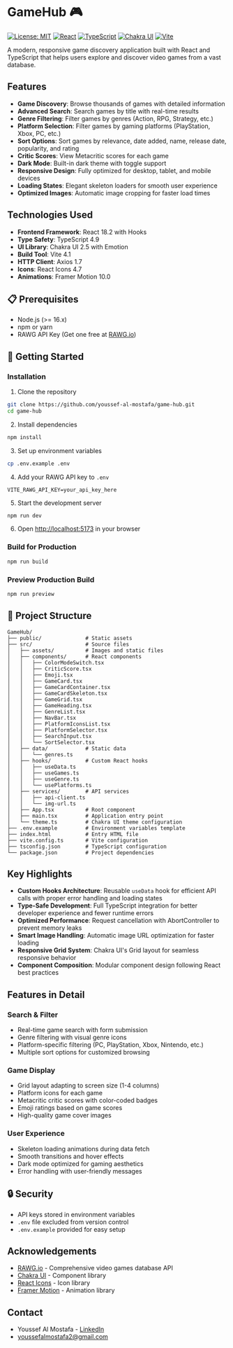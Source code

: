 # GameHub 🎮

[![License: MIT](https://img.shields.io/badge/License-MIT-yellow.svg)](https://opensource.org/licenses/MIT)
[![React](https://img.shields.io/badge/React-18.2-61DAFB.svg)](https://reactjs.org/)
[![TypeScript](https://img.shields.io/badge/TypeScript-4.9-blue.svg)](https://www.typescriptlang.org/)
[![Chakra UI](https://img.shields.io/badge/Chakra_UI-2.5-319795.svg)](https://chakra-ui.com/)
[![Vite](https://img.shields.io/badge/Vite-4.1-646CFF.svg)](https://vitejs.dev/)

A modern, responsive game discovery application built with React and TypeScript that helps users explore and discover video games from a vast database.

## Features

-  **Game Discovery**: Browse thousands of games with detailed information
-  **Advanced Search**: Search games by title with real-time results
-  **Genre Filtering**: Filter games by genres (Action, RPG, Strategy, etc.)
-  **Platform Selection**: Filter games by gaming platforms (PlayStation, Xbox, PC, etc.)
-  **Sort Options**: Sort games by relevance, date added, name, release date, popularity, and rating
-  **Critic Scores**: View Metacritic scores for each game
-  **Dark Mode**: Built-in dark theme with toggle support
-  **Responsive Design**: Fully optimized for desktop, tablet, and mobile devices
-  **Loading States**: Elegant skeleton loaders for smooth user experience
-  **Optimized Images**: Automatic image cropping for faster load times

##  Technologies Used

- **Frontend Framework**: React 18.2 with Hooks
- **Type Safety**: TypeScript 4.9
- **UI Library**: Chakra UI 2.5 with Emotion
- **Build Tool**: Vite 4.1
- **HTTP Client**: Axios 1.7
- **Icons**: React Icons 4.7
- **Animations**: Framer Motion 10.0

## 📋 Prerequisites

- Node.js (>= 16.x)
- npm or yarn
- RAWG API Key (Get one free at [RAWG.io](https://rawg.io/apidocs))

## 🚀 Getting Started

### Installation

1. Clone the repository
```bash
git clone https://github.com/youssef-al-mostafa/game-hub.git
cd game-hub
```

2. Install dependencies
```bash
npm install
```

3. Set up environment variables
```bash
cp .env.example .env
```

4. Add your RAWG API key to `.env`
```
VITE_RAWG_API_KEY=your_api_key_here
```

5. Start the development server
```bash
npm run dev
```

6. Open [http://localhost:5173](http://localhost:5173) in your browser

### Build for Production

```bash
npm run build
```

### Preview Production Build

```bash
npm run preview
```

## 📁 Project Structure

```
GameHub/
├── public/              # Static assets
├── src/                 # Source files
│   ├── assets/          # Images and static files
│   ├── components/      # React components
│   │   ├── ColorModeSwitch.tsx
│   │   ├── CriticScore.tsx
│   │   ├── Emoji.tsx
│   │   ├── GameCard.tsx
│   │   ├── GameCardContainer.tsx
│   │   ├── GameCardSkeleton.tsx
│   │   ├── GameGrid.tsx
│   │   ├── GameHeading.tsx
│   │   ├── GenreList.tsx
│   │   ├── NavBar.tsx
│   │   ├── PlatformIconsList.tsx
│   │   ├── PlatformSelector.tsx
│   │   ├── SearchInput.tsx
│   │   └── SortSelector.tsx
│   ├── data/            # Static data
│   │   └── genres.ts
│   ├── hooks/           # Custom React hooks
│   │   ├── useData.ts
│   │   ├── useGames.ts
│   │   ├── useGenre.ts
│   │   └── usePlatforms.ts
│   ├── services/        # API services
│   │   ├── api-client.ts
│   │   └── img-url.ts
│   ├── App.tsx          # Root component
│   ├── main.tsx         # Application entry point
│   └── theme.ts         # Chakra UI theme configuration
├── .env.example         # Environment variables template
├── index.html           # Entry HTML file
├── vite.config.ts       # Vite configuration
├── tsconfig.json        # TypeScript configuration
└── package.json         # Project dependencies
```

##  Key Highlights

- **Custom Hooks Architecture**: Reusable `useData` hook for efficient API calls with proper error handling and loading states
- **Type-Safe Development**: Full TypeScript integration for better developer experience and fewer runtime errors
- **Optimized Performance**: Request cancellation with AbortController to prevent memory leaks
- **Smart Image Handling**: Automatic image URL optimization for faster loading
- **Responsive Grid System**: Chakra UI's Grid layout for seamless responsive behavior
- **Component Composition**: Modular component design following React best practices

##  Features in Detail

### Search & Filter
- Real-time game search with form submission
- Genre filtering with visual genre icons
- Platform-specific filtering (PC, PlayStation, Xbox, Nintendo, etc.)
- Multiple sort options for customized browsing

### Game Display
- Grid layout adapting to screen size (1-4 columns)
- Platform icons for each game
- Metacritic critic scores with color-coded badges
- Emoji ratings based on game scores
- High-quality game cover images

### User Experience
- Skeleton loading animations during data fetch
- Smooth transitions and hover effects
- Dark mode optimized for gaming aesthetics
- Error handling with user-friendly messages

## 🔒 Security

- API keys stored in environment variables
- `.env` file excluded from version control
- `.env.example` provided for easy setup

## Acknowledgements

- [RAWG.io](https://rawg.io/) - Comprehensive video games database API
- [Chakra UI](https://chakra-ui.com/) - Component library
- [React Icons](https://react-icons.github.io/react-icons/) - Icon library
- [Framer Motion](https://www.framer.com/motion/) - Animation library


## Contact

- Youssef Al Mostafa - [LinkedIn](https://linkedin.com/in/youssef-al-mostafa) 
- [youssefalmostafa2@gmail.com](mailto:youssefalmostafa2@gmail.com)